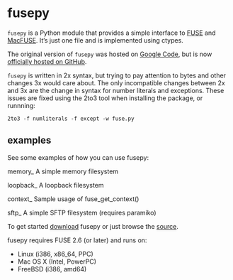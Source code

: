 fusepy
======

`fusepy` is a Python module that provides a simple interface to [FUSE][] and [MacFUSE][]. It’s just one file and is implemented using ctypes.

The original version of `fusepy` was hosted on [Google Code][], but is now [officially hosted on GitHub][].

`fusepy` is written in 2x syntax, but trying to pay attention to bytes and other changes 3x would care about. The only incompatible changes between 2x and 3x are the change in syntax for number literals and exceptions. These issues are fixed using the 2to3 tool when installing the package, or runnning:

    2to3 -f numliterals -f except -w fuse.py

examples
--------

See some examples of how you can use fusepy:

memory\_
A simple memory filesystem

loopback\_
A loopback filesystem

context\_
Sample usage of fuse\_get\_context()

sftp\_
A simple SFTP filesystem (requires paramiko)

To get started [download][] fusepy or just browse the [source][].

fusepy requires FUSE 2.6 (or later) and runs on:

-   Linux (i386, x86\_64, PPC)
-   Mac OS X (Intel, PowerPC)
-   FreeBSD (i386, amd64)

  [FUSE]: http://fuse.sourceforge.net/
  [MacFUSE]: http://code.google.com/p/macfuse/
  [Google Code]: http://code.google.com/p/fusepy/
  [officially hosted on GitHub]: source_
  [download]: https://github.com/terencehonles/fusepy/zipball/master
  [source]: http://github.com/terencehonles/fusepy
